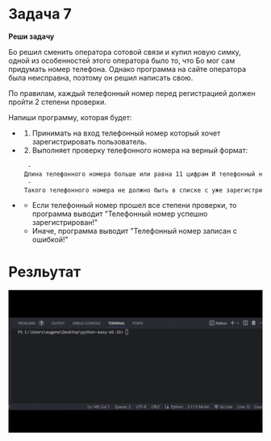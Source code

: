 # Задача 7

**Реши задачу**

Бо решил сменить оператора сотовой связи и купил новую симку, одной из особенностей этого оператора было то, что Бо мог сам придумать номер телефона. Однако программа на сайте оператора была неисправна, поэтому он решил написать свою.

По правилам, каждый телефонный номер перед регистрацией должен пройти 2 степени проверки.

Напиши программу, которая будет:

* 1) Принимать на вход телефонный номер который хочет зарегистрировать пользователь.
* 2) Выполняет проверку телефонного номера на верный формат:

  ```
    - Длина телефонного номера больше или равна 11 цифрам И телефонный номер состоит только из цифр (можешь использовать для этого метод isnumeric()) 
    - Такого телефонного номера не должно быть в списке с уже зарегистрированными номерами (Для этого можно использовать not + in) И телефонный номер должен иметь "8677" в начале.
  ```
* * Если телефонный номер прошел все степени проверки, то программа выводит "Телефонный номер успешно зарегистрирован!"
  * Иначе, программа выводит "Телефонный номер записан с ошибкой!"

# Резльутат

![1698395649475](image/task/1698395649475.png)

